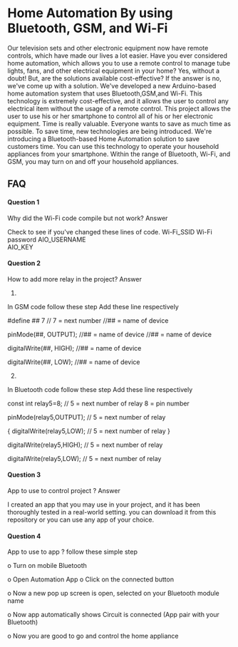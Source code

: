 # Home Automation By using Bluetooth, GSM, and Wi-Fi

Our television sets and other electronic equipment now have remote controls, which have made our lives a lot easier. Have you ever considered home automation, which allows you to use a remote control to manage tube lights, fans, and other electrical equipment in your home? Yes, without a doubt! But, are the solutions available cost-effective? If the answer is no, we've come up with a solution. We've developed a new Arduino-based home automation system that uses Bluetooth,GSM,and Wi-Fi. This technology is extremely cost-effective, and it allows the user to control any electrical item without the usage of a remote control. This project allows the user to use his or her smartphone to control all of his or her electronic equipment. Time is really valuable.
Everyone wants to save as much time as possible. To save time, new technologies are being introduced. We're introducing a Bluetooth-based Home Automation solution to save customers time. You can use this technology to operate your household appliances from your smartphone. Within the range of Bluetooth, Wi-Fi, and GSM, you may turn on and off your household appliances.


## FAQ

#### Question 1
Why did the Wi-Fi code compile but not work?
Answer

Check to see if you've changed these lines of code.
Wi-Fi_SSID 
Wi-Fi password
AIO_USERNAME    
AIO_KEY     

#### Question 2
How to add more relay in the project?
Answer 

1)
In GSM code follow these step
Add these line respectively

#define ## 7       // 7 = next number  //## = name of device 

pinMode(##, OUTPUT);  //## = name of device  //## = name of device 

digitalWrite(##, HIGH);   //## = name of device 

digitalWrite(##, LOW);   //## = name of device  

2)
In Bluetooth code follow these step
Add these line respectively

const int relay5=8;   // 5 = next number of relay 8 = pin number 

pinMode(relay5,OUTPUT);  // 5 = next number of relay

 {
    digitalWrite(relay5,LOW);   // 5 = next number of relay
    }

 digitalWrite(relay5,HIGH);  // 5 = next number of relay
 
 digitalWrite(relay5,LOW);  // 5 = next number of relay


#### Question 3
App to use to control project ?
Answer 

I created an app that you may use in your project, and it has been thoroughly tested in a real-world setting.
you can download it from this repository or you can use any app of your choice.

 #### Question 4
App to use to app ?
 follow these simple step

o Turn on mobile Bluetooth

o Open Automation App
o Click on the connected button

o Now a new pop up screen is open, selected on your Bluetooth module name

o Now app automatically shows Circuit is connected (App pair with your Bluetooth)

o Now you are good to go and control the home appliance

